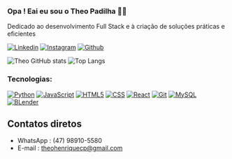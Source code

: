 ### Opa ! Eai eu sou o Theo Padilha ✌🏻
Dedicado ao desenvolvimento Full Stack e à criação de soluções práticas e eficientes

[![Linkedin](https://img.shields.io/badge/LinkedIn-0077B5?style=for-the-badge&logo=linkedin&logoColor=white)](https://www.linkedin.com/in/theopadilha/)
[![Instagram](https://img.shields.io/badge/Instagram-E4405F?style=for-the-badge&logo=instagram&logoColor=white)](https://www.instagram.com/theopadilha?igsh=MW9sNTJ6OW5lcnc5ZQ==)
[![Github](https://img.shields.io/badge/GitHub-100000?style=for-the-badge&logo=github&logoColor=white)](https://github.com/TheoPadilha)

![Theo GitHub stats](https://github-readme-stats.vercel.app/api?username=TheoPadilha&show_icons=true&theme=radical&prs_merged)
![Top Langs](https://github-readme-stats.vercel.app/api/top-langs/?username=TheoPadilha&layout=compact&theme=radical)


### Tecnologias:
[![Python](https://img.shields.io/badge/Python-14354C?style=for-the-badge&logo=python&logoColor=white)]()
[![JavaScript](https://img.shields.io/badge/JavaScript-F7DF1E?style=for-the-badge&logo=javascript&logoColor=black)]()
[![HTML5](https://img.shields.io/badge/HTML5-E34F26?style=for-the-badge&logo=html5&logoColor=white)]()
[![CSS](https://img.shields.io/badge/CSS3-1572B6?style=for-the-badge&logo=css3&logoColor=white)]()
[![React](https://img.shields.io/badge/React-20232A?style=for-the-badge&logo=react&logoColor=61DAFB)]()
[![Git](https://img.shields.io/badge/GIT-E44C30?style=for-the-badge&logo=git&logoColor=white)]()
[![MySQL](https://img.shields.io/badge/MySQL-005C84?style=for-the-badge&logo=mysql&logoColor=white)]()
[![BLender](https://img.shields.io/badge/Made%20with-Jupyter-orange?style=for-the-badge&logo=Jupyter)]()


## Contatos diretos
- WhatsApp : (47) 98910-5580
- E-mail : theohenriquecp@gmail.com

